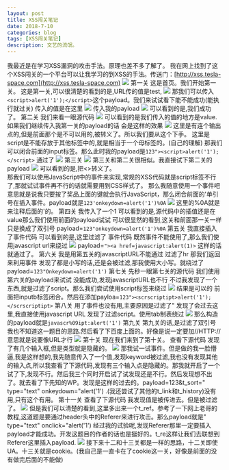 ```yaml
---
layout: post
title: XSS闯关笔记
date: 2018-7-10
categories: blog
tags: [XSS闯关笔记]
description: 文艺的流氓。
---
```

我最近是在学习XSS漏洞的攻击手法。原理也差不多了解了。
我在网上找到了这个XSS闯关的一个平台可以让我学习的到XSS的手法。传送门：[http://xss.tesla-space.com](http://xss.tesla-space.com)
![](https://i.imgur.com/EZzhkq8.png)
第一关
这是首页。我们开始第一关。
这是第一关,可以很清楚的看到的是,URL传的值是test,
![](https://i.imgur.com/W5iaSCr.png)
那我们可以传入
`<script>alert('1');</script>`这个payload。我们来试试看下能不能成功(能执行就过关)
传入的值是在这里
![](https://i.imgur.com/NMVP9Rw.png)
传入我的payload
![](https://i.imgur.com/UwST2dx.png)
可以看到的是,我们成功了。
第二关
我们来看一眼源代码
![](https://i.imgur.com/SbG5fDG.png)
可以看到的是我们传入的值的地方是value.
如果我们继续传入我第一关的payload的话 会是这样的效果
![](https://i.imgur.com/6Ic2XIV.png)
这里是有连个输出点的,但是前面那个是不可以用的,被转义了。所以我们要从这个下手。
这里是script是不能存放于其他标签中的,就是相当于一个母标签的。(自己的理解)
那我们可以闭合前面的input标签。那么此时我的payload是`123"><script>alert('1');</script>`
通过了
![](https://i.imgur.com/qi2f9Kt.png)
第三关
![](https://i.imgur.com/u6SrdpT.png)
第三关和第二关很相似。我直接试下第二关的payload
![](https://i.imgur.com/gO8g3mn.png)
可以看到的是,把<>转义了。    
那我们可以使用JavaScript中的事件来实现,常规的XSS代码就是script标签不行了,那就试试事件再不行的话就需要用到CSS样式了。
那么我随意使用一个事件吧
意思就是说我只要按了奖品上面的键就会执行JavaScript，那么闭合前面的'单引号在插入事件。payload就是`123'onkeydown=alert('1')%0A`
![](https://i.imgur.com/5QOsqnF.png)
这里的%0A就是来注释后面的'的。
第四关
我传入了一个1 可以看到的是,源代码中的插值还是在value那么我们使用前面的payload试试
可以很显然的看到,这关和前面那一关一样 只是换成了双引号 payload=`123"onkeydown=alert('1')%0A`
第五关
我直接插入了事件代码
可以看到的是,这里过滤了 事件代码 既然事件不能使用了,那么我们使用javascript url来绕过
![](https://i.imgur.com/P4W5h9Q.png)
payload=`"><a href=javascript:alert(1)>` 
这样的话就通过了。
第六关
我是用第五关的javascriptURL不能通过 过滤了hr 那我们返回来利用事件
发现了都是小写的话,还是会被过滤,那我使用大小写。就绕过了payload=`123"Onkeydown=alert('1')`
第七关
先秒一眼第七关的源代码
我们使用第六关的payload来试试 没能成功,发现javascriptURL也不行
不过我发现了一个东西,就是过滤了script。那么我们尝试使用script标签来绕过
![](https://i.imgur.com/p6XxcfL.png)
结果是可以的 前面把inputb标签闭合。然后在添加payloa=`123"><scrscriptipt>alert('1');</scrscriptipt>`
第八关
用了事件也没有用,主要原因是过滤了"
发现了会过去这里,我直接使用javascript URL
发现了过滤script。使用tab制表绕过
![](https://i.imgur.com/AEHcPkk.png)
那么构造的payload就是`javascr%09ipt:alert('1')`
第九关
第九关的话,是过滤了双引号
我也不知道这一题目的思路.然后看了下百度上面的。好像是说一定要加//HTTP://意思就是说要像URL才行
![](https://i.imgur.com/UBzvKhZ.png)
第十关
现在我们来到了第十关。
查看下源代码 发现了有几个输入框,但是类型就是隐藏的。
![](https://i.imgur.com/NCyJUMD.png)
那我试一试事件。但是做的我一脸懵逼,我是这样想的,我先随意传入了一个值,发现keyword被过滤,我也没有发现其他的输入点,所以我查看了下源代码,发现有三个输入点是隐藏的。那我就开启了一个试了下,发现不行。然后我三个同时开启试了试发现还是不行。然后发现想不出了。就去看了下先知的WP。发现是这样的过去的。payload=123&t_sort=" type="text" onkeydown="alert('1') .(我还尝试了其他的t_link和t_history)没有用,只有这个有用。
第十一关
查看了下源代码 我发现值是被传进去。但是被过滤了。
![](https://i.imgur.com/InPYAzF.png)
但是我们可以清楚的看到,这里多出来一个t_ref。参考了一下网上老哥的教程,这道题是要通过header头中的Referer来进行攻击。那么payload就是" type="text" onclick="alert('1') 经过我的试验呢,发现Referer那里一定要插入payload才能成功。开发这题目的作者的话也是挺好的。t_re这样让我们去联想到Referer这里插入payload.
![](https://i.imgur.com/QiDMerg.png)
接下来十二和十三关都是一样的思路，十二关即使UA。十三关就是cookie。(我自己是一直卡在了cookie这一关，好像是前面的没有做完后面的不能做)


